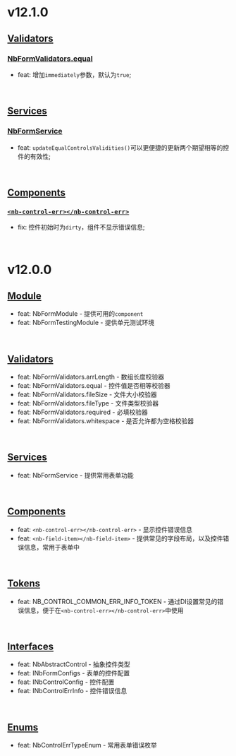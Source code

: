 # v12.1.0
## [Validators](https://github.com/bigBear713/nb-form/blob/master/projects/nb-form/README.md#Validators "Validators")
### [NbFormValidators.equal](https://github.com/bigBear713/nb-form/blob/master/projects/nb-form/README.md#nbformvalidatorsequal "NbFormValidators.equal")
- feat: 增加`immediately`参数，默认为`true`; 

<br/>

## [Services](https://github.com/bigBear713/nb-form/blob/master/projects/nb-form/README.md#Services "Services")
### [NbFormService](https://github.com/bigBear713/nb-form/blob/master/projects/nb-form/README.md#nbformservice "NbFormService")
- feat: `updateEqualControlsValidities()`可以更便捷的更新两个期望相等的控件的有效性;

<br/>

## [Components](https://github.com/bigBear713/nb-form/blob/master/projects/nb-form/README.md#Components "Components")
### [`<nb-control-err></nb-control-err>`](https://github.com/bigBear713/nb-form/blob/master/projects/nb-form/README.md#nb-control-errnb-control-err "<nb-control-err></nb-control-err>")
- fix: 控件初始时为`dirty`，组件不显示错误信息;

<br/>

# v12.0.0
## [Module](https://github.com/bigBear713/nb-form/blob/master/projects/nb-form/README.md#Module "Module")
- feat: NbFormModule - 提供可用的`component`
- feat: NbFormTestingModule - 提供单元测试环境

<br>

## [Validators](https://github.com/bigBear713/nb-form/blob/master/projects/nb-form/README.md#Validators "Validators")
- feat: NbFormValidators.arrLength - 数组长度校验器
- feat: NbFormValidators.equal - 控件值是否相等校验器
- feat: NbFormValidators.fileSize - 文件大小校验器
- feat: NbFormValidators.fileType - 文件类型校验器
- feat: NbFormValidators.required - 必填校验器
- feat: NbFormValidators.whitespace - 是否允许都为空格校验器

<br>

## [Services](https://github.com/bigBear713/nb-form/blob/master/projects/nb-form/README.md#Services "Services")
- feat: NbFormService - 提供常用表单功能

<br>

## [Components](https://github.com/bigBear713/nb-form/blob/master/projects/nb-form/README.md#Components "Components")
- feat: `<nb-control-err></nb-control-err>` - 显示控件错误信息
- feat: `<nb-field-item></nb-field-item>` - 提供常见的字段布局，以及控件错误信息，常用于表单中

<br>

## [Tokens](https://github.com/bigBear713/nb-form/blob/master/projects/nb-form/README.md#Tokens "Tokens")
- feat: NB_CONTROL_COMMON_ERR_INFO_TOKEN - 通过DI设置常见的错误信息，便于在`<nb-control-err></nb-control-err>`中使用

<br>

## [Interfaces](https://github.com/bigBear713/nb-form/blob/master/projects/nb-form/README.md#Interfaces "Interfaces")
- feat: NbAbstractControl - 抽象控件类型
- feat: INbFormConfigs - 表单的控件配置
- feat: INbControlConfig - 控件配置
- feat: INbControlErrInfo - 控件错误信息

<br>

## [Enums](https://github.com/bigBear713/nb-form/blob/master/projects/nb-form/README.md#Enums "Enums")
- feat: NbControlErrTypeEnum - 常用表单错误枚举